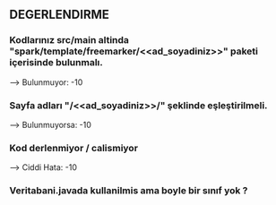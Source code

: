 ## DEGERLENDIRME

### Kodlarınız src/main altinda "spark/template/freemarker/<<ad_soyadiniz>>" paketi içerisinde bulunmalı.
--> Bulunmuyor: -10

### Sayfa adları "/<<ad_soyadiniz>>/" şeklinde eşleştirilmeli.
--> Bulunmuyorsa: -10

### Kod derlenmiyor / calismiyor
--> Ciddi Hata: -10

### Veritabani.javada <Urun> kullanilmis ama boyle bir sınıf yok ?

### 